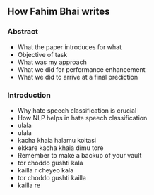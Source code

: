 ## How Fahim Bhai writes
### Abstract
- What the paper introduces for what
- Objective of task
- What was my approach
- What we did for performance enhancement
- What we did to arrive at a final prediction
### Introduction
- Why hate speech classification is crucial
- How NLP helps in hate speech classification
- ulala 
- ulala
- kacha khaia halamu koitasi
- ekkare kacha khaia dimu tore
- Remember to make a backup of your vault
- tor choddo gushti kala
- kailla r cheyeo kala
- tor choddo gushti kailla
- kailla re